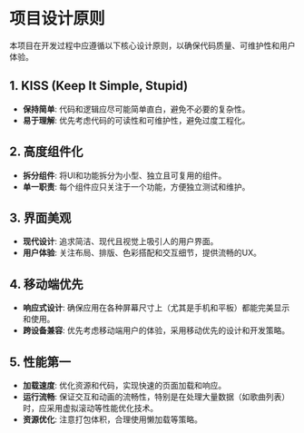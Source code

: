 # 项目设计原则

本项目在开发过程中应遵循以下核心设计原则，以确保代码质量、可维护性和用户体验。

## 1. KISS (Keep It Simple, Stupid)
- **保持简单**: 代码和逻辑应尽可能简单直白，避免不必要的复杂性。
- **易于理解**: 优先考虑代码的可读性和可维护性，避免过度工程化。

## 2. 高度组件化
- **拆分组件**: 将UI和功能拆分为小型、独立且可复用的组件。
- **单一职责**: 每个组件应只关注于一个功能，方便独立测试和维护。

## 3. 界面美观
- **现代设计**: 追求简洁、现代且视觉上吸引人的用户界面。
- **用户体验**: 关注布局、排版、色彩搭配和交互细节，提供流畅的UX。

## 4. 移动端优先
- **响应式设计**: 确保应用在各种屏幕尺寸上（尤其是手机和平板）都能完美显示和使用。
- **跨设备兼容**: 优先考虑移动端用户的体验，采用移动优先的设计和开发策略。

## 5. 性能第一
- **加载速度**: 优化资源和代码，实现快速的页面加载和响应。
- **运行流畅**: 保证交互和动画的流畅性，特别是在处理大量数据（如歌曲列表）时，应采用虚拟滚动等性能优化技术。
- **资源优化**: 注意打包体积，合理使用懒加载等策略。
